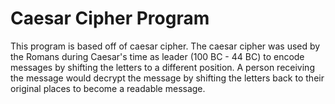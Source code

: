 <h1>Caesar Cipher Program</h1>
<p>This program is based off of caesar cipher. The caesar cipher was used by the Romans during Caesar's time as leader (100 BC - 44 BC) to encode messages by shifting the letters to a different position. A person receiving the message would decrypt the message by shifting the letters back to their original places to become a readable message.</p>